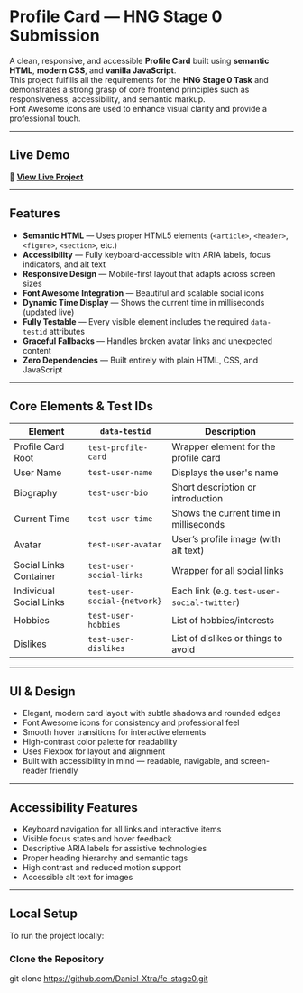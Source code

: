 # Profile Card — HNG Stage 0 Submission

A clean, responsive, and accessible **Profile Card** built using **semantic HTML**, **modern CSS**, and **vanilla JavaScript**.  
This project fulfills all the requirements for the **HNG Stage 0 Task** and demonstrates a strong grasp of core frontend principles such as responsiveness, accessibility, and semantic markup.  
Font Awesome icons are used to enhance visual clarity and provide a professional touch.

---

## Live Demo

🔗 **[View Live Project](https://devkreate-profile-card.vercel.app)**

---

## Features

- **Semantic HTML** — Uses proper HTML5 elements (`<article>`, `<header>`, `<figure>`, `<section>`, etc.)
- **Accessibility** — Fully keyboard-accessible with ARIA labels, focus indicators, and alt text
- **Responsive Design** — Mobile-first layout that adapts across screen sizes
- **Font Awesome Integration** — Beautiful and scalable social icons
- **Dynamic Time Display** — Shows the current time in milliseconds (updated live)
- **Fully Testable** — Every visible element includes the required `data-testid` attributes
- **Graceful Fallbacks** — Handles broken avatar links and unexpected content
- **Zero Dependencies** — Built entirely with plain HTML, CSS, and JavaScript

---

## Core Elements & Test IDs

| Element                 | `data-testid`                | Description                                 |
| ----------------------- | ---------------------------- | ------------------------------------------- |
| Profile Card Root       | `test-profile-card`          | Wrapper element for the profile card        |
| User Name               | `test-user-name`             | Displays the user's name                    |
| Biography               | `test-user-bio`              | Short description or introduction           |
| Current Time            | `test-user-time`             | Shows the current time in milliseconds      |
| Avatar                  | `test-user-avatar`           | User’s profile image (with alt text)        |
| Social Links Container  | `test-user-social-links`     | Wrapper for all social links                |
| Individual Social Links | `test-user-social-{network}` | Each link (e.g. `test-user-social-twitter`) |
| Hobbies                 | `test-user-hobbies`          | List of hobbies/interests                   |
| Dislikes                | `test-user-dislikes`         | List of dislikes or things to avoid         |

---

## UI & Design

- Elegant, modern card layout with subtle shadows and rounded edges
- Font Awesome icons for consistency and professional feel
- Smooth hover transitions for interactive elements
- High-contrast color palette for readability
- Uses Flexbox for layout and alignment
- Built with accessibility in mind — readable, navigable, and screen-reader friendly

---

## Accessibility Features

- Keyboard navigation for all links and interactive items
- Visible focus states and hover feedback
- Descriptive ARIA labels for assistive technologies
- Proper heading hierarchy and semantic tags
- High contrast and reduced motion support
- Accessible alt text for images

---

## Local Setup

To run the project locally:

### Clone the Repository

git clone https://github.com/Daniel-Xtra/fe-stage0.git
